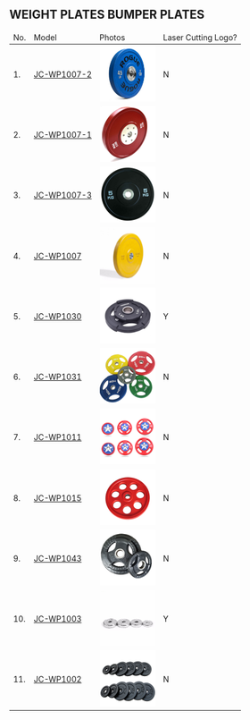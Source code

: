 ## WEIGHT PLATES BUMPER PLATES

<table>
    <thead>
        <tr>
            <td>No.</td>
            <td>Model</td>
            <td>Photos</td>
            <td>Laser Cutting Logo?</td>
        </tr>
    </thead>
    <tbody>
        <tr>
            <td>1.</td>
            <td><a href="/products/free-weights/weight-plates/urethane_cpu_bumper_plates_wp100702.md">JC-WP1007-2</a></td>
            <td><a href="/products/free-weights/weight-plates/urethane_cpu_bumper_plates_wp100702.md"><img src="/imgs/WP/JC-WP1007-2/urethane_competition_bumper_plates_blue.jpg" width="100px" height="100px" /></a></td>
            <td>N</td>
        </tr>
        <tr>
            <td>2.</td>
            <td><a href="/products/free-weights/weight-plates/elite_rubber_competition_bumper_plates_wp100701.md">JC-WP1007-1</a></td>
            <td><a href="/products/free-weights/weight-plates/elite_rubber_competition_bumper_plates_wp100701.md"><img src="/imgs/WP/JC-WP1007-1/rubber_competition_bumper_plates_red.jpg" width="100px" height="100px" /></a></td>
            <td>N</td>
        </tr>
        <tr>
            <td>3.</td>
            <td><a href="/products/free-weights/weight-plates/rubber_training_weight_plates_wp100703.md">JC-WP1007-3</a></td>
            <td><a href="/products/free-weights/weight-plates/rubber_training_weight_plates_wp100703.md"><img src="/imgs/WP/JC-WP1007-3/training_rubber_bumper_plates.jpg" width="100px" height="100px" /></a></td>
            <td>N</td>
        </tr>
        <tr>
            <td>4.</td>
            <td><a href="/products/free-weights/weight-plates/rubber_coated_weight_plates_wp1007.md">JC-WP1007</a></td>
            <td><a href="/products/free-weights/weight-plates/rubber_coated_weight_plates_wp1007.md"><img src="/imgs/WP/JC-WP1007/Rubber-bumper-plates-30mm.jpg" width="100px" height="100px" /></a></td>
            <td>N</td>
        </tr>
        <tr>
            <td>5.</td>
            <td><a href="/products/free-weights/weight-plates/inTek_urethane_weight_plates_wp1030.md">JC-WP1030</a></td>
            <td><a href="/products/free-weights/weight-plates/inTek_urethane_weight_plates_wp1030.md"><img src="/imgs/WP/JC-WP1030/inTek_CHIRUS_urethane_weight_plates_all.jpg" width="100px" height="100px" /></a></td>
            <td>Y</td>
        </tr>
        <tr>
            <td>6.</td>
            <td><a href="/products/free-weights/weight-plates/urethane_regular_weight_plates_wp1031.md">JC-WP1031</a></td>
            <td><a href="/products/free-weights/weight-plates/urethane_regular_weight_plates_wp1031.md"><img src="/imgs/WP/JC-WP1031/urethane_regular_3_weight_plates_all.jpg" width="100px" height="100px" /></a></td>
            <td>N</td>
        </tr>
        <tr>
            <td>7.</td>
            <td><a href="/products/free-weights/weight-plates/american_captain_urethane_weight_plates_wp1011.md">JC-WP1011</a></td>
            <td><a href="/products/free-weights/weight-plates/american_captain_urethane_weight_plates_wp1011.md"><img src="/imgs/WP/JC-WP1011/american_cap_urethane_weight_plates_all.jpg" width="100px" height="100px" /></a></td>
            <td>N</td>
        </tr>
        <tr>
            <td>8.</td>
            <td><a href="/products/free-weights/weight-plates/strength_training_low_odor_rubber_weight_plates_wp1015.md">JC-WP1015</a></td>
            <td><a href="/products/free-weights/weight-plates/strength_training_low_odor_rubber_weight_plates_wp1015.md"><img src="/imgs/WP/JC-WP1015/colorful_low_odor_rubber_weight_plates_red.jpg" width="100px" height="100px" /></a></td>
            <td>N</td>
        </tr>
        <tr>
            <td>9.</td>
            <td><a href="/products/free-weights/weight-plates/popular_rubber_coated_weight_plates_wp1043.md">JC-WP1043</a></td>
            <td><a href="/products/free-weights/weight-plates/popular_rubber_coated_weight_plates_wp1043.md"><img src="/imgs/WP/JC-WP1043/popular_rubber_coated_weight_plates.jpg" width="100px" height="100px" /></a></td>
            <td>N</td>
        </tr>
        <tr>
            <td>10.</td>
            <td><a href="/products/free-weights/weight-plates/chromed_weight_plates_wp1003.md">JC-WP1003</a></td>
            <td><a href="/products/free-weights/weight-plates/chromed_weight_plates_wp1003.md"><img src="/imgs/WP/JC-WP1003/chromed_weight_plates.jpg" width="100px" height="100px" /></a></td>
            <td>Y</td>
        </tr>
        <tr>
            <td>11.</td>
            <td><a href="/products/free-weights/weight-plates/spray_print_cast_iron_weight_plates_wp1002.md">JC-WP1002</a></td>
            <td><a href="/products/free-weights/weight-plates/spray_print_cast_iron_weight_plates_wp1002.md"><img src="/imgs/WP/JC-WP1002/spray-print_cast_iron_weight_plates.jpg" width="100px" height="100px" /></a></td>
            <td>N</td>
        </tr>
    </tbody>
</table>